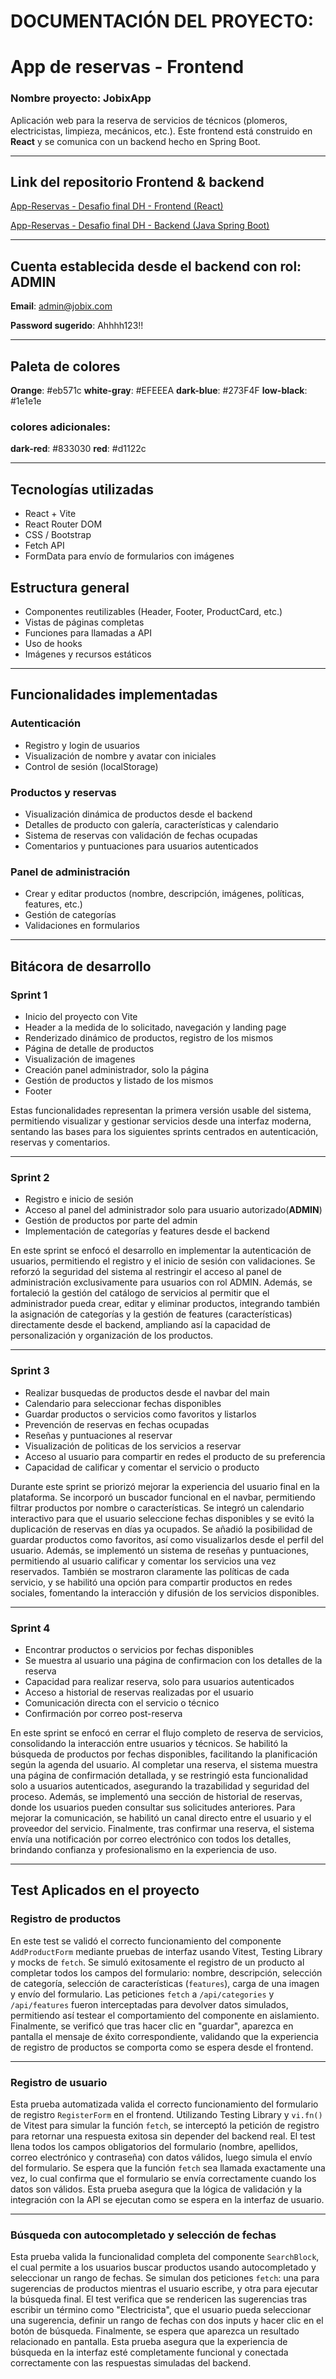 
# DOCUMENTACIÓN DEL PROYECTO:

# App de reservas - Frontend

### Nombre proyecto: JobixApp

Aplicación web para la reserva de servicios de técnicos (plomeros, electricistas, limpieza, mecánicos, etc.). Este frontend está construido en **React** y se comunica con un backend hecho en Spring Boot.

---

##  Link del repositorio Frontend & backend

[App-Reservas - Desafio final DH - Frontend (React)](https://github.com/alfredmu7/App-Reservas/tree/frontend)

[App-Reservas - Desafio final DH - Backend (Java Spring Boot)](https://github.com/alfredmu7/App-Reservas/tree/master)

---

## Cuenta establecida desde el backend con rol: ADMIN

**Email**: admin@jobix.com

**Password sugerido**: Ahhhh123!!

---

## Paleta de colores

**Orange**: #eb571c
**white-gray**: #EFEEEA
**dark-blue**: #273F4F
**low-black**: #1e1e1e

### colores adicionales:
**dark-red**: #833030
**red**: #d1122c

---

##  Tecnologías utilizadas

- React + Vite
- React Router DOM
- CSS / Bootstrap
- Fetch API
- FormData para envío de formularios con imágenes


##  Estructura general

-  Componentes reutilizables (Header, Footer, ProductCard, etc.)
-  Vistas de páginas completas
-  Funciones para llamadas a API
-  Uso de hooks 
-  Imágenes y recursos estáticos

---
##  Funcionalidades implementadas

###  Autenticación
- Registro y login de usuarios
- Visualización de nombre y avatar con iniciales
- Control de sesión (localStorage)

###  Productos y reservas
- Visualización dinámica de productos desde el backend
- Detalles de producto con galería, características y calendario
- Sistema de reservas con validación de fechas ocupadas
- Comentarios y puntuaciones para usuarios autenticados

###  Panel de administración
- Crear y editar productos (nombre, descripción, imágenes, políticas, features, etc.)
- Gestión de categorías
- Validaciones en formularios

---
##  Bitácora de desarrollo


###  Sprint 1
- Inicio del proyecto con Vite
- Header a la medida de lo solicitado, navegación y landing page
- Renderizado dinámico de productos, registro de los mismos
- Página de detalle de productos 
- Visualización de imagenes
- Creación panel administrador, solo la página
- Gestión de productos y listado de los mismos
- Footer

Estas funcionalidades representan la primera versión usable del sistema, permitiendo 
visualizar y gestionar servicios desde una interfaz moderna, sentando las bases para 
los siguientes sprints centrados en autenticación, reservas y comentarios.

---

###  Sprint 2
- Registro e inicio de sesión
- Acceso al panel del administrador solo para usuario autorizado(**ADMIN**)
- Gestión de productos por parte del admin
- Implementación de categorías y features desde el backend

En este sprint se enfocó el desarrollo en implementar la autenticación de usuarios, 
permitiendo el registro y el inicio de sesión con validaciones. Se reforzó la seguridad
del sistema al restringir el acceso al panel de administración exclusivamente para 
usuarios con rol ADMIN. Además, se fortaleció la gestión del catálogo de servicios al
permitir que el administrador pueda crear, editar y eliminar productos, integrando 
también la asignación de categorías y la gestión de features (características) 
directamente desde el backend, ampliando así la capacidad de personalización y 
organización de los productos.

---

###  Sprint 3
- Realizar busquedas de productos desde el navbar del main
- Calendario para seleccionar fechas disponibles
- Guardar productos o servicios como favoritos y listarlos
- Prevención de reservas en fechas ocupadas
- Reseñas y puntuaciones al reservar
- Visualización de politicas de los servicios a reservar
- Acceso al usuario para compartir en redes el producto de su preferencia
- Capacidad de calificar y comentar el servicio o producto 

Durante este sprint se priorizó mejorar la experiencia del usuario 
final en la plataforma. Se incorporó un buscador funcional en el navbar, 
permitiendo filtrar productos por nombre o características. Se integró un 
calendario interactivo para que el usuario seleccione fechas disponibles 
y se evitó la duplicación de reservas en días ya ocupados. Se añadió la 
posibilidad de guardar productos como favoritos, así como visualizarlos 
desde el perfil del usuario. Además, se implementó un sistema de reseñas 
y puntuaciones, permitiendo al usuario calificar y comentar los servicios 
una vez reservados. También se mostraron claramente las políticas de cada 
servicio, y se habilitó una opción para compartir productos en redes sociales, 
fomentando la interacción y difusión de los servicios disponibles.

---

###  Sprint 4
- Encontrar productos o servicios por fechas disponibles
- Se muestra al usuario una página de confirmacion con los detalles de la reserva
- Capacidad para realizar reserva, solo para usuarios autenticados
- Acceso a historial de reservas realizadas por el usuario
- Comunicación directa con el servicio o técnico
- Confirmación por correo post-reserva

En este sprint se enfocó en cerrar el flujo completo de reserva de servicios, 
consolidando la interacción entre usuarios y técnicos. Se habilitó la búsqueda 
de productos por fechas disponibles, facilitando la planificación según la agenda 
del usuario. Al completar una reserva, el sistema muestra una página de confirmación 
detallada, y se restringió esta funcionalidad solo a usuarios autenticados, 
asegurando la trazabilidad y seguridad del proceso. Además, se implementó una 
sección de historial de reservas, donde los usuarios pueden consultar sus 
solicitudes anteriores. Para mejorar la comunicación, se habilitó un canal directo 
entre el usuario y el proveedor del servicio. Finalmente, tras confirmar una reserva, 
el sistema envía una notificación por correo electrónico con todos los detalles, 
brindando confianza y profesionalismo en la experiencia de uso.

---

## Test Aplicados en el proyecto

### Registro de productos

En este test se validó el correcto funcionamiento del componente `AddProductForm` 
mediante pruebas de interfaz usando Vitest, Testing Library y mocks de `fetch`. 
Se simuló exitosamente el registro de un producto al completar todos los campos 
del formulario: nombre, descripción, selección de categoría, selección de 
características (`features`), carga de una imagen y envío del formulario. 
Las peticiones `fetch` a `/api/categories` y `/api/features` fueron interceptadas 
para devolver datos simulados, permitiendo así testear el comportamiento del 
componente en aislamiento. Finalmente, se verificó que tras hacer clic en "guardar", 
aparezca en pantalla el mensaje de éxito correspondiente, validando que la experiencia 
de registro de productos se comporta como se espera desde el frontend.

---

### Registro de usuario

Esta prueba automatizada valida el correcto funcionamiento del formulario de 
registro `RegisterForm` en el frontend. Utilizando Testing Library y `vi.fn()` 
de Vitest para simular la función `fetch`, se interceptó la petición de 
registro para retornar una respuesta exitosa sin depender del backend real. 
El test llena todos los campos obligatorios del formulario (nombre, apellidos, 
correo electrónico y contraseña) con datos válidos, luego simula el envío del 
formulario. Se espera que la función `fetch` sea llamada exactamente una vez, 
lo cual confirma que el formulario se envía correctamente cuando los datos son válidos. 
Esta prueba asegura que la lógica de validación y la integración con la API se ejecutan 
como se espera en la interfaz de usuario.

---

### Búsqueda con autocompletado y selección de fechas

Esta prueba valida la funcionalidad completa del componente `SearchBlock`, 
el cual permite a los usuarios buscar productos usando autocompletado y seleccionar un 
rango de fechas. Se simulan dos peticiones `fetch`: una para sugerencias 
de productos mientras el usuario escribe, y otra para ejecutar la búsqueda final. 
El test verifica que se rendericen las sugerencias tras escribir un término como "Electricista", 
que el usuario pueda seleccionar una sugerencia, definir un rango de fechas con dos 
inputs y hacer clic en el botón de búsqueda. Finalmente, se espera que aparezca 
un resultado relacionado en pantalla. Esta prueba asegura que la experiencia de 
búsqueda en la interfaz esté completamente funcional y conectada correctamente con 
las respuestas simuladas del backend.


